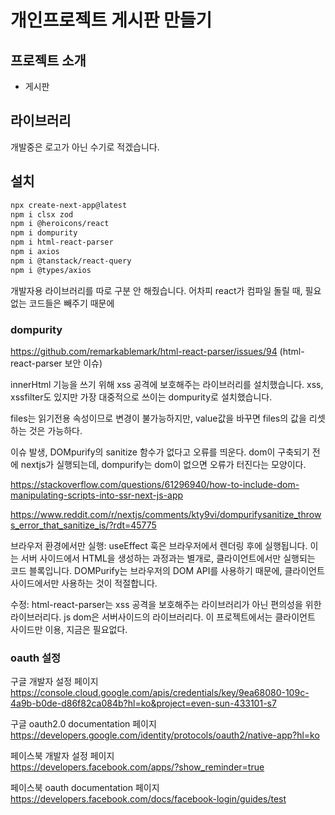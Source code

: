 # 개인프로젝트 게시판 만들기

## 프로젝트 소개

- 게시판

## 라이브러리

개발중은 로고가 아닌 수기로 적겠습니다.

## 설치

```bash
npx create-next-app@latest
npm i clsx zod
npm i @heroicons/react
npm i dompurity
npm i html-react-parser
npm i axios
npm i @tanstack/react-query
npm i @types/axios
```

개발자용 라이브러리를 따로 구분 안 해줬습니다. 어차피 react가 컴파일 돌릴 때, 필요없는 코드들은 빼주기 때문에

### dompurity

https://github.com/remarkablemark/html-react-parser/issues/94
(html-react-parser 보안 이슈)

innerHtml 기능을 쓰기 위해 xss 공격에 보호해주는 라이브러리를 설치했습니다. xss, xssfilter도 있지만 가장 대중적으로 쓰이는 dompurity로 설치했습니다.

files는 읽기전용 속성이므로 변경이 불가능하지만, value값을 바꾸면 files의 값을 리셋하는 것은 가능하다.

이슈 발생, DOMpurify의 sanitize 함수가 없다고 오류를 띄운다. dom이 구축되기 전에 nextjs가 실행되는데, dompurify는 dom이 없으면 오류가 터진다는 모양이다.

https://stackoverflow.com/questions/61296940/how-to-include-dom-manipulating-scripts-into-ssr-next-js-app

https://www.reddit.com/r/nextjs/comments/kty9vi/dompurifysanitize_throws_error_that_sanitize_is/?rdt=45775

브라우저 환경에서만 실행: useEffect 훅은 브라우저에서 렌더링 후에 실행됩니다. 이는 서버 사이드에서 HTML을 생성하는 과정과는 별개로, 클라이언트에서만 실행되는 코드 블록입니다. DOMPurify는 브라우저의 DOM API를 사용하기 때문에, 클라이언트 사이드에서만 사용하는 것이 적절합니다.

수정: html-react-parser는 xss 공격을 보호해주는 라이브러리가 아닌 편의성을 위한 라이브러리다.
js dom은 서버사이드의 라이브러리다. 이 프로젝트에서는 클라이언트 사이드만 이용, 지금은 필요없다.

### oauth 설정

구글 개발자 설정 페이지  
https://console.cloud.google.com/apis/credentials/key/9ea68080-109c-4a9b-b0de-d86f82ca084b?hl=ko&project=even-sun-433101-s7

구글 oauth2.0 documentation 페이지  
https://developers.google.com/identity/protocols/oauth2/native-app?hl=ko

페이스북 개발자 설정 페이지  
https://developers.facebook.com/apps/?show_reminder=true

페이스북 oauth documentation 페이지  
https://developers.facebook.com/docs/facebook-login/guides/test
